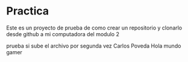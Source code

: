 # Practica 
Este es un proyecto de prueba de como crear un repositorio y clonarlo desde github a mi computadora del modulo 2

prueba si sube el archivo por segunda vez
Carlos Poveda
Hola mundo gamer
